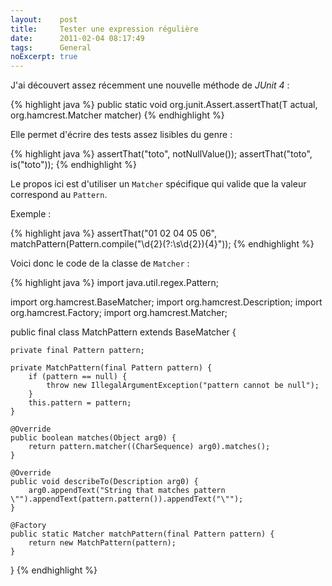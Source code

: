 ```yaml
---
layout:    post
title:     Tester une expression régulière
date:      2011-02-04 08:17:49
tags:      General
noExcerpt: true
---
```


J'ai découvert assez récemment une nouvelle méthode de _JUnit 4_ :

{% highlight java %}
public static <T> void org.junit.Assert.assertThat(T actual, org.hamcrest.Matcher<T> matcher)
{% endhighlight %}

Elle permet d'écrire des tests assez lisibles du genre :

{% highlight java %}
assertThat("toto", notNullValue());
assertThat("toto", is("toto"));
{% endhighlight %}

Le propos ici est d'utiliser un `Matcher` spécifique qui valide que la valeur correspond au `Pattern`.

Exemple :

{% highlight java %}
assertThat("01 02 04 05 06", matchPattern(Pattern.compile("\\d{2}(?:\\s\\d{2}){4}"));
{% endhighlight %}

Voici donc le code de la classe de `Matcher` :

{% highlight java %}
import java.util.regex.Pattern;

import org.hamcrest.BaseMatcher;
import org.hamcrest.Description;
import org.hamcrest.Factory;
import org.hamcrest.Matcher;

public final class MatchPattern extends BaseMatcher<String> {

    private final Pattern pattern;

    private MatchPattern(final Pattern pattern) {
        if (pattern == null) {
            throw new IllegalArgumentException("pattern cannot be null");
        }
        this.pattern = pattern;
    }

    @Override
    public boolean matches(Object arg0) {
        return pattern.matcher((CharSequence) arg0).matches();
    }

    @Override
    public void describeTo(Description arg0) {
        arg0.appendText("String that matches pattern \"").appendText(pattern.pattern()).appendText("\"");
    }

    @Factory
    public static Matcher matchPattern(final Pattern pattern) {
        return new MatchPattern(pattern);
    }

}
{% endhighlight %}
